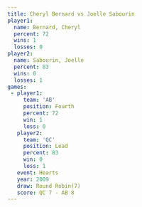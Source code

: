 ```yaml
---
title: Cheryl Bernard vs Joelle Sabourin
player1:                
  name: Bernard, Cheryl 
  percent: 72           
  wins: 1               
  losses: 0             
player2:                
  name: Sabourin, Joelle
  percent: 83           
  wins: 0               
  losses: 1             
games:
 - player1:          
     team: 'AB'      
     position: Fourth
     percent: 72     
     win: 1          
     loss: 0         
   player2:        
     team: 'QC'    
     position: Lead
     percent: 83   
     win: 0        
     loss: 1       
   event: Hearts       
   year: 2009          
   draw: Round Robin(7)
   score: QC 7 - AB 8  
---
```

